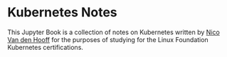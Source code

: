 # Kubernetes Notes

This Jupyter Book is a collection of notes on Kubernetes written by [Nico Van den Hooff](https://www.linkedin.com/in/nicovandenhooff/) for the purposes of studying for the Linux Foundation Kubernetes certifications.

```{tableofcontents}
```

